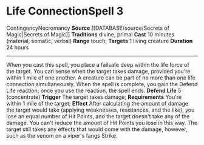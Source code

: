 ﻿---
actions: null
area: null
bloodline: null
component:
- Material
- Somatic
- Verbal
cost: null
deity: null
domain: null
duration: 24 hours
element: null
heighten: null
heighten_level: '3'
id: '939'
lesson: null
level: '3'
mystery: null
name: Life Connection
patron_theme: null
range: touch
rarity: Common
requirement: null
rus_type_level: null
saving_throw: null
school: Necromancy
source: '[[DATABASE/source/Secrets of Magic|Secrets of Magic]]'
target: 1 living creature
tradition:
- Divine
- Primal
trait:
- '[[DATABASE/trait/Contingency|Contingency]]'
- '[[DATABASE/trait/Necromancy|Necromancy]]'
trigger: null
type: Spell

---
# Life Connection<span class="item-type">Spell 3</span>

<span class="item-trait">Contingency</span><span class="item-trait">Necromancy</span>
**Source** [[DATABASE/source/Secrets of Magic|Secrets of Magic]] 
**Traditions** divine, primal
**Cast** 10 minutes (material, somatic, verbal)
**Range** touch; **Targets** 1 living creature
**Duration** 24 hours

---
When you cast this spell, you place a failsafe deep within the life force of the target. You can sense when the target takes damage, provided you're within 1 mile of one another. A creature can be part of no more than one life connection simultaneously. When the spell is complete, you gain the Defend Life reaction; once you use the reaction, the spell ends. 
**Defend Life** <span class="action-icon">5</span> (concentrate) **Trigger** The target takes damage; **Requirements** You're within 1 mile of the target; **Effect** After calculating the amount of damage the target would take (applying weaknesses, resistances, and the like), you lose an equal number of Hit Points, and the target doesn't take any of the damage. You can't reduce the amount of Hit Points you lose in this way. The target still takes any effects that would come with the damage, however, such as the venom on a viper's fangs Strike.